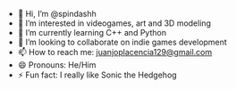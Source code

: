 - 👋 Hi, I’m @spindashh
- 👀 I’m interested in videogames, art and 3D modeling
- 🌱 I’m currently learning C++ and Python
- 💞️ I’m looking to collaborate on indie games development
- 📫 How to reach me: juanjoplacencia129@gmail.com
- 😄 Pronouns: He/Him
- ⚡ Fun fact: I really like Sonic the Hedgehog

<!---
spindashh/spindashh is a ✨ special ✨ repository because its `README.md` (this file) appears on your GitHub profile.
You can click the Preview link to take a look at your changes.
--->
